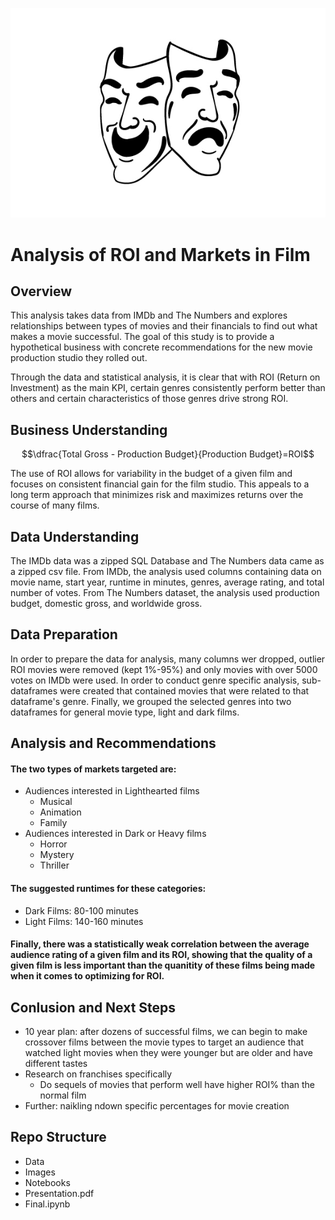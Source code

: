 ![logo](Images/Happy-Sad-Theatre-Masks.jpg "Two Masks")

# Analysis of ROI and Markets in Film

## Overview
This analysis takes data from IMDb and The Numbers and explores relationships between types of movies and their financials to find out what makes a movie successful. The goal of this study is to provide a hypothetical business with concrete recommendations for the new movie production studio they rolled out.

Through the data and statistical analysis, it is clear that with ROI (Return on Investment) as the main KPI, certain genres consistently perform better than others and certain characteristics of those genres drive strong ROI.


## Business Understanding
$$\dfrac{Total Gross - Production Budget}{Production Budget}=ROI$$

The use of ROI allows for variability in the budget of a given film and focuses on consistent financial gain for the film studio. This appeals to a long term approach that minimizes risk and maximizes returns over the course of many films.

## Data Understanding
The IMDb data was a zipped SQL Database and The Numbers data came as a zipped csv file. From IMDb, the analysis used columns containing data on movie name, start year, runtime in minutes, genres, average rating, and total number of votes. From The Numbers dataset, the analysis used production budget, domestic gross, and worldwide gross.

## Data Preparation
In order to prepare the data for analysis, many columns wer dropped, outlier ROI movies were removed (kept 1%-95%) and only movies with over 5000 votes on IMDb were used. In order to conduct genre specific analysis, sub-dataframes were created that contained movies that were related to that dataframe's genre. Finally, we grouped the selected genres into two dataframes for general movie type, light and dark films.

## Analysis and Recommendations
#### The two types of markets targeted are:
- Audiences interested in Lighthearted films
    - Musical
    - Animation
    - Family
- Audiences interested in Dark or Heavy films
    - Horror
    - Mystery
    - Thriller
  
#### The suggested runtimes for these categories:
- Dark Films: 80-100 minutes
- Light Films: 140-160 minutes

#### Finally, there was a statistically weak correlation between the average audience rating of a given film and its ROI, showing that the quality of a given film is less important than the quanitity of these films being made when it comes to optimizing for ROI.

## Conlusion and Next Steps
- 10 year plan: after dozens of successful films, we can begin to make crossover films between the movie types to target an audience that watched light movies when they were younger but are older and have different tastes
- Research on franchises specifically
	- Do sequels of movies that perform well have higher ROI% than the normal film
- Further: naikling ndown specific percentages for movie creation

## Repo Structure
- Data
- Images
- Notebooks
- Presentation.pdf
- Final.ipynb







